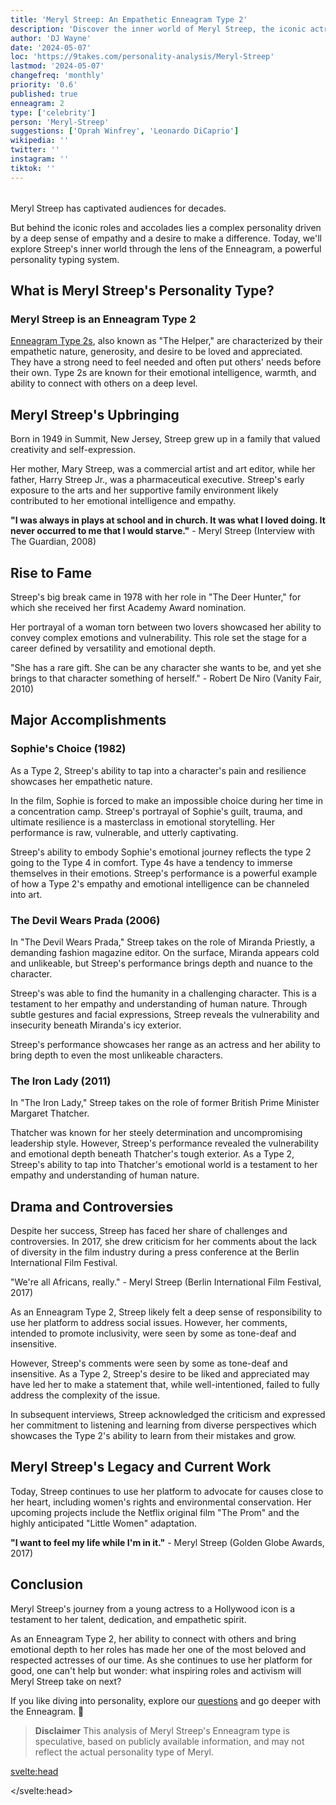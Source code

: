```yaml
---
title: 'Meryl Streep: An Empathetic Enneagram Type 2'
description: 'Discover the inner world of Meryl Streep, the iconic actress and Enneagram Type 2. Explore her empathetic nature, versatility, and activism behind her roles.'
author: 'DJ Wayne'
date: '2024-05-07'
loc: 'https://9takes.com/personality-analysis/Meryl-Streep'
lastmod: '2024-05-07'
changefreq: 'monthly'
priority: '0.6'
published: true
enneagram: 2
type: ['celebrity']
person: 'Meryl-Streep'
suggestions: ['Oprah Winfrey', 'Leonardo DiCaprio']
wikipedia: ''
twitter: ''
instagram: ''
tiktok: ''
---
```


<!--
    childhood and upbringing
    first big success
    style habits and quirks that relate to their personality type
    stressful moments in their life and how they handled them
    comfort- moments in their life where they are doing well and killing it
-->
<!-- // keywords:  -->

<script>
	import  PopCard  from "$lib/components/atoms/PopCard.svelte";
    import BlogPurpose from '$lib/components/blog/BlogPurpose.svelte'
</script>

<div
	style="display: flex;
    justify-content: center;
    margin: 1rem 0;
	"
>
	<PopCard
		image={`/types/2s/${'Meryl-Streep'}.webp`}
		enneagramType={2}
		showIcon={false}
		displayText="Meryl Streep"
		subtext=""
	/>
</div>

<p class="firstLetter">Meryl Streep has captivated audiences for decades.</p>

But behind the iconic roles and accolades lies a complex personality driven by a deep sense of empathy and a desire to make a difference. Today, we'll explore Streep's inner world through the lens of the Enneagram, a powerful personality typing system.

## What is Meryl Streep's Personality Type?

### Meryl Streep is an Enneagram Type 2

[Enneagram Type 2s](/enneagram-corner/enneagram-type-2), also known as "The Helper," are characterized by their empathetic nature, generosity, and desire to be loved and appreciated. They have a strong need to feel needed and often put others' needs before their own. Type 2s are known for their emotional intelligence, warmth, and ability to connect with others on a deep level.

## Meryl Streep's Upbringing

Born in 1949 in Summit, New Jersey, Streep grew up in a family that valued creativity and self-expression.

Her mother, Mary Streep, was a commercial artist and art editor, while her father, Harry Streep Jr., was a pharmaceutical executive. Streep's early exposure to the arts and her supportive family environment likely contributed to her emotional intelligence and empathy.

**"I was always in plays at school and in church. It was what I loved doing. It never occurred to me that I would starve."** - Meryl Streep (Interview with The Guardian, 2008)

## Rise to Fame

Streep's big break came in 1978 with her role in "The Deer Hunter," for which she received her first Academy Award nomination.

Her portrayal of a woman torn between two lovers showcased her ability to convey complex emotions and vulnerability. This role set the stage for a career defined by versatility and emotional depth.

"She has a rare gift. She can be any character she wants to be, and yet she brings to that character something of herself." - Robert De Niro (Vanity Fair, 2010)

## Major Accomplishments

### Sophie's Choice (1982)

As a Type 2, Streep's ability to tap into a character's pain and resilience showcases her empathetic nature.

In the film, Sophie is forced to make an impossible choice during her time in a concentration camp. Streep's portrayal of Sophie's guilt, trauma, and ultimate resilience is a masterclass in emotional storytelling. Her performance is raw, vulnerable, and utterly captivating.

Streep's ability to embody Sophie's emotional journey reflects the type 2 going to the Type 4 in comfort. Type 4s have a tendency to immerse themselves in their emotions. Streep's performance is a powerful example of how a Type 2's empathy and emotional intelligence can be channeled into art.

### The Devil Wears Prada (2006)

In "The Devil Wears Prada," Streep takes on the role of Miranda Priestly, a demanding fashion magazine editor. On the surface, Miranda appears cold and unlikeable, but Streep's performance brings depth and nuance to the character.

Streep's was able to find the humanity in a challenging character. This is a testament to her empathy and understanding of human nature. Through subtle gestures and facial expressions, Streep reveals the vulnerability and insecurity beneath Miranda's icy exterior.

Streep's performance showcases her range as an actress and her ability to bring depth to even the most unlikeable characters.

### The Iron Lady (2011)

In "The Iron Lady," Streep takes on the role of former British Prime Minister Margaret Thatcher.

Thatcher was known for her steely determination and uncompromising leadership style. However, Streep's performance revealed the vulnerability and emotional depth beneath Thatcher's tough exterior. As a Type 2, Streep's ability to tap into Thatcher's emotional world is a testament to her empathy and understanding of human nature.

<BlogPurpose/>

## Drama and Controversies

Despite her success, Streep has faced her share of challenges and controversies. In 2017, she drew criticism for her comments about the lack of diversity in the film industry during a press conference at the Berlin International Film Festival.

"We're all Africans, really." - Meryl Streep (Berlin International Film Festival, 2017)

As an Enneagram Type 2, Streep likely felt a deep sense of responsibility to use her platform to address social issues. However, her comments, intended to promote inclusivity, were seen by some as tone-deaf and insensitive.

However, Streep's comments were seen by some as tone-deaf and insensitive. As a Type 2, Streep's desire to be liked and appreciated may have led her to make a statement that, while well-intentioned, failed to fully address the complexity of the issue.

In subsequent interviews, Streep acknowledged the criticism and expressed her commitment to listening and learning from diverse perspectives which showcases the Type 2's ability to learn from their mistakes and grow.

## Meryl Streep's Legacy and Current Work

Today, Streep continues to use her platform to advocate for causes close to her heart, including women's rights and environmental conservation. Her upcoming projects include the Netflix original film "The Prom" and the highly anticipated "Little Women" adaptation.

**"I want to feel my life while I'm in it."** - Meryl Streep (Golden Globe Awards, 2017)

## Conclusion

Meryl Streep's journey from a young actress to a Hollywood icon is a testament to her talent, dedication, and empathetic spirit.

As an Enneagram Type 2, her ability to connect with others and bring emotional depth to her roles has made her one of the most beloved and respected actresses of our time. As she continues to use her platform for good, one can't help but wonder: what inspiring roles and activism will Meryl Streep take on next?

If you like diving into personality, explore our <a href="/questions" >questions</a> and go deeper with the Enneagram. 🚀

> **Disclaimer** This analysis of Meryl Streep's Enneagram type is speculative, based on publicly available information, and may not reflect the actual personality type of Meryl.

<svelte:head>

<script type="application/ld+json">
{
    "@context": "http://schema.org",
    "@graph": [
        {
            "@type": "Article",
            "articleBody": "This article dives into the personality and inner world of Meryl Streep, the legendary actress known for her versatility and emotional depth. Through the lens of the Enneagram personality typing system, the article explores Streep's characteristics as a Type 2, also known as 'The Helper.' It discusses her empathetic nature, her ability to bring depth to her roles, her activism, and how these traits relate to the core attributes of an Enneagram Type 2.",
            "creator": {
                "@type": "Person",
                "name": "David Wayne",
                "sameAs": [
                    "https://www.instagram.com/djwayne3/",
                    "https://www.youtube.com/@djwayne3",
                    "https://www.linkedin.com/in/davidtwayne/",
                    "https://twitter.com/djwayne3"
                ]
            },
            "author": {
                "@type": "Person",
                "name": "David Wayne",
                "sameAs": [
                    "https://www.instagram.com/djwayne3/",
                    "https://www.youtube.com/@djwayne3",
                    "https://www.linkedin.com/in/davidtwayne/",
                    "https://twitter.com/djwayne3"
                ]
            },
            "dateModified": {
                "@type": "Date",
                "@value": "2024-05-07"
            },
            "datePublished": {
                "@type": "Date",
                "@value": "2024-05-07"
            },
            "description": "Discover the inner world of Meryl Streep, the iconic actress and Enneagram Type 2. Explore her empathetic nature, versatility, and activism behind her roles.",
            "headline": "Meryl Streep: The Empathetic Activist and Iconic Actress",
            "image": {
                "@type": "ImageObject",
                "height": 900,
                "url": "https://9takes.com/types/2s/Meryl-Streep.webp",
                "width": 900
            },
            "mainEntityOfPage": {
                "@id": "https://9takes.com/personality-analysis/Meryl-Streep",
                "@type": "WebPage"
            },
            "mentions": {
                "@type": "Person",
                "name": "Meryl Streep",
                "sameAs": [
                    "https://en.wikipedia.org/wiki/Meryl_Streep",
                    "https://www.imdb.com/name/nm0000658/"
                ]
            },
            "publisher": {
                "@type": "Organization",
                "sameAs": [
                    "https://www.instagram.com/9takesdotcom/",
                    "https://twitter.com/9takesdotcom"
                ],
                "logo": {
                    "@type": "ImageObject",
                    "url": "https://9takes.com/brand/aero.png"
                },
                "name": "9takes"
            }
        },
        {
            "@type": "FAQPage",
            "mainEntity": [
                {
                    "@type": "Question",
                    "acceptedAnswer": {
                        "@type": "Answer",
                        "text": "Meryl Streep is considered an Enneagram Type 2 due to her empathetic nature, her ability to connect emotionally with her characters, and her desire to make a difference through her work and activism. These traits align with the core characteristics of Type 2 individuals, who are driven by a need to be loved and appreciated for their generosity and emotional support."
                    },
                    "name": "Why is Meryl Streep considered an Enneagram Type 2?"
                },
                {
                    "@type": "Question",
                    "acceptedAnswer": {
                        "@type": "Answer",
                        "text": "Meryl Streep's performances in films like 'Sophie's Choice,' 'The Devil Wears Prada,' and 'The Iron Lady' showcase her ability to bring emotional depth and nuance to her roles. Her empathy and understanding of human nature allow her to embody complex characters, reflecting the strengths of an Enneagram Type 2."
                    },
                    "name": "What are some examples of Meryl Streep's Type 2 characteristics in her acting roles?"
                },
                {
                    "@type": "Question",
                    "acceptedAnswer": {
                        "@type": "Answer",
                        "text": "Meryl Streep is known for her empathetic and warm personality. She is deeply committed to her craft and brings emotional depth to her roles. She is also an activist who uses her platform to advocate for various causes. However, these descriptions are based on public information and her portrayed image. To know her exact personality, one would have to know her personally."
                    },
                    "name": "What is Meryl Streep's personality?"
                },
                {
                    "@type": "Question",
                    "acceptedAnswer": {
                        "@type": "Answer",
                        "text": "Meryl Streep is considered an Enneagram Type 2, also known as The Helper. This Enneagram type is empathetic, generous, and driven by a desire to be loved and appreciated. They often put others' needs before their own and have a strong emotional intelligence. Please note that this information is based on analysis and not directly confirmed by Meryl Streep herself."
                    },
                    "name": "What is Meryl Streep's Enneagram type?"
                }
            ]
        }
    ]
}

</script>

</svelte:head>

<style lang="scss"></style>
